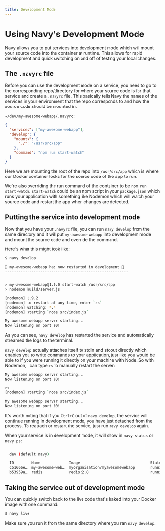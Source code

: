 ```yaml
---
title: Development Mode
---
```


Using Navy's Development Mode
=============================

Navy allows you to put services into development mode which will mount your source code into the container at runtime. This allows for rapid development and quick switching on and off of testing your local changes.


## The `.navyrc` file

Before you can use the development mode on a service, you need to go to the corresponding repo/directory for where your source code is for that service and create a `.navyrc` file. This basically tells Navy the names of the services in your environment that the repo corresponds to and how the source code should be mounted in.

`~/dev/my-awesome-webapp/.navyrc`:

```json
{
  "services": ["my-awesome-webapp"],
  "develop": {
    "mounts": {
      "./": "/usr/src/app"
    },
    "command": "npm run start-watch"
  }
}
```

Here we are mounting the root of the repo into `/usr/src/app` which is where our Docker container looks for the source code of the app to run.

We're also overriding the run command of the container to be `npm run start-watch`. `start-watch` could be an npm script in your `package.json` which runs your application with something like Nodemon which will watch your source code and restart the app when changes are detected.


## Putting the service into development mode

Now that you have your `.navyrc` file, you can run `navy develop` from the same directory and it will put `my-awesome-webapp` into development mode and mount the source code and override the command.

Here's what this might look like:

```sh
$ navy develop

🚧 my-awesome-webapp has now restarted in development 🚧
--------------------------------------------------------


> my-awesome-webapp@1.0.0 start-watch /usr/src/app
> nodemon build/server.js

[nodemon] 1.9.2
[nodemon] to restart at any time, enter `rs`
[nodemon] watching: *.*
[nodemon] starting `node src/index.js`

My awesome webapp server starting...
Now listening on port 80!
```

As you can see, `navy develop` has restarted the service and automatically streamed the logs to the terminal.

`navy develop` actually attaches itself to stdin and stdout directly which enables you to write commands to your application, just like you would be able to if you were running it directly on your machine with Node. So with Nodemon, I can type `rs` to manually restart the server:

```sh
My awesome webapp server starting...
Now listening on port 80!

rs
[nodemon] starting `node src/index.js`

My awesome webapp server starting...
Now listening on port 80!
```

It's worth noting that if you `Ctrl+C` out of `navy develop`, the service will continue running in development mode, you have just detached from the process. To reattach or restart the service, just run `navy develop` again.

When your service is in development mode, it will show in `navy status` or `navy ps`:

```sh

  dev (default navy)

  ID        Name             Image                                Status
  c51666e…  my-awesome-web…  myorganisation/myawesomewebapp       running (development)
  b53959a…  redis            redis:2.8                            running

```


## Taking the service out of development mode

You can quickly switch back to the live code that's baked into your Docker image with one command:

```sh
$ navy live
```

Make sure you run it from the same directory where you ran `navy develop`.
